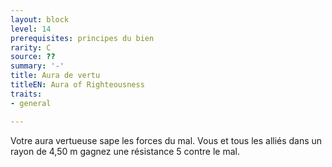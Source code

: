 ```yaml
---
layout: block
level: 14
prerequisites: principes du bien
rarity: C
source: ??
summary: '-'
title: Aura de vertu
titleEN: Aura of Righteousness
traits:
- general

---
```


<p>Votre aura vertueuse sape les forces du mal. Vous et tous les alliés dans un rayon de 4,50 m gagnez une résistance 5 contre le mal.</p>